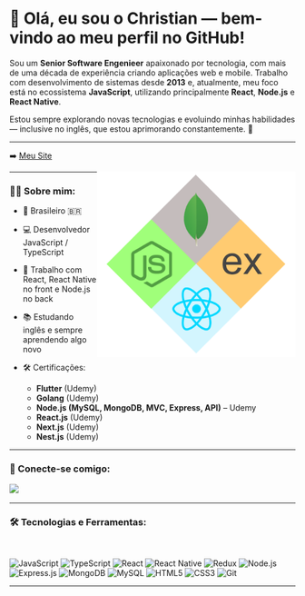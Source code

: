 # 👋 Olá, eu sou o Christian — bem-vindo ao meu perfil no GitHub!

Sou um **Senior Software Engenieer** apaixonado por tecnologia, com mais de uma década de experiência criando aplicações web e mobile. Trabalho com desenvolvimento de sistemas desde **2013** e, atualmente, meu foco está no ecossistema **JavaScript**, utilizando principalmente **React**, **Node.js** e **React Native**.

Estou sempre explorando novas tecnologias e evoluindo minhas habilidades — inclusive no inglês, que estou aprimorando constantemente. 🚀

---

➡️ [Meu Site](https://christian.vercel.app)

<img align="right" alt="MERN Developer" src="./mern-dev.png" width="350" />

---

### 🙋‍♂️ Sobre mim:

- 📍 Brasileiro 🇧🇷  
- 💻 Desenvolvedor JavaScript / TypeScript  
- 🧠 Trabalho com React, React Native no front e Node.js no back  
- 📚 Estudando inglês e sempre aprendendo algo novo  

- 🛠️ Certificações:
  - **Flutter** (Udemy)
  - **Golang** (Udemy)
  - **Node.js (MySQL, MongoDB, MVC, Express, API)** – Udemy
  - **React.js** (Udemy)
  - **Next.js** (Udemy)
  - **Nest.js** (Udemy)


---

### 🔗 Conecte-se comigo:

<a href="https://www.linkedin.com/in/christian-possidonio/" alt="Linkedin">
  <img src="https://img.shields.io/badge/LinkedIn-0077B5?style=for-the-badge&logo=linkedin&logoColor=white" />
</a>

---

### 🛠️ Tecnologias e Ferramentas:

<br/>

![JavaScript](https://img.shields.io/badge/JavaScript-F7DF1E?style=for-the-badge&logo=javascript&logoColor=black)
![TypeScript](https://img.shields.io/badge/TypeScript-007ACC?style=for-the-badge&logo=typescript&logoColor=white)
![React](https://img.shields.io/badge/React-20232A?style=for-the-badge&logo=react&logoColor=61DAFB)
![React Native](https://img.shields.io/badge/React%20Native-20232A?style=for-the-badge&logo=react&logoColor=61DAFB)
![Redux](https://img.shields.io/badge/redux-593D88?style=for-the-badge&logo=redux&logoColor=white)
![Node.js](https://img.shields.io/badge/Node.js-339933?style=for-the-badge&logo=nodedotjs&logoColor=white)
![Express.js](https://img.shields.io/badge/Express.js-404D59?style=for-the-badge)
![MongoDB](https://img.shields.io/badge/MongoDB-4EA94B?style=for-the-badge&logo=mongodb&logoColor=white)
![MySQL](https://img.shields.io/badge/MySQL-00758F?style=for-the-badge&logo=mysql&logoColor=white)
![HTML5](https://img.shields.io/badge/HTML5-E34F26?style=for-the-badge&logo=html5&logoColor=white)
![CSS3](https://img.shields.io/badge/CSS3-1572B6?style=for-the-badge&logo=css3&logoColor=white)
![Git](https://img.shields.io/badge/Git-F05032?style=for-the-badge&logo=git&logoColor=white)

---
